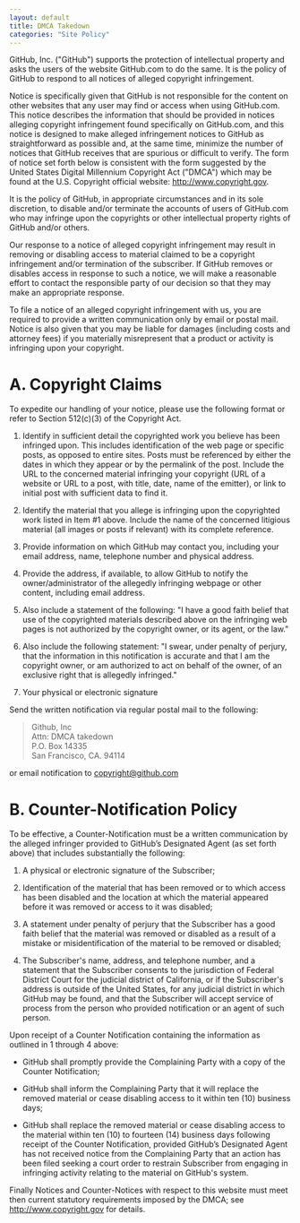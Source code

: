 ```yaml
---
layout: default
title: DMCA Takedown
categories: "Site Policy"
---
```


GitHub, Inc. ("GitHub") supports the protection of intellectual property and asks the users of the website GitHub.com to do the same. It is the policy of GitHub to respond to all notices of alleged copyright infringement.

Notice is specifically given that GitHub is not responsible for the content on other websites that any user may find or access when using GitHub.com. This notice describes the information that should be provided in notices alleging copyright infringement found specifically on GitHub.com, and this notice is designed to make alleged infringement notices to GitHub as straightforward as possible and, at the same time, minimize the number of notices that GitHub receives that are spurious or difficult to verify. The form of notice set forth below is consistent with the form suggested by the United States Digital Millennium Copyright Act ("DMCA") which may be found at the U.S. Copyright official website: <http://www.copyright.gov>.

It is the policy of GitHub, in appropriate circumstances and in its sole discretion, to disable and/or terminate the accounts of users of GitHub.com who may infringe upon the copyrights or other intellectual property rights of GitHub and/or others.

Our response to a notice of alleged copyright infringement may result in removing or disabling access to material claimed to be a copyright infringement and/or termination of the subscriber. If GitHub removes or disables access in response to such a notice, we will make a reasonable effort to contact the responsible party of our decision so that they may make an appropriate response.

To file a notice of an alleged copyright infringement with us, you are required to provide a written communication only by email or postal mail. Notice is also given that you may be liable for damages (including costs and attorney fees) if you materially misrepresent that a product or activity is infringing upon your copyright.

A. Copyright Claims
===================

To expedite our handling of your notice, please use the following format or refer to Section 512(c)(3) of the Copyright Act.

1. Identify in sufficient detail the copyrighted work you believe has been infringed upon. This includes identification of the web page or specific posts, as opposed to entire sites. Posts must be referenced by either the dates in which they appear or by the permalink of the post. Include the URL to the concerned material infringing your copyright (URL of a website or URL to a post, with title, date, name of the emitter), or link to initial post with sufficient data to find it.

2. Identify the material that you allege is infringing upon the copyrighted work listed in Item #1 above. Include the name of the concerned litigious material (all images or posts if relevant) with its complete reference.

3. Provide information on which GitHub may contact you, including your email address, name, telephone number and physical address.

4. Provide the address, if available, to allow GitHub to notify the owner/administrator of the allegedly infringing webpage or other content, including email address.

5. Also include a statement of the following: "I have a good faith belief that use of the copyrighted materials described above on the infringing web pages is not authorized by the copyright owner, or its agent, or the law."

6. Also include the following statement: "I swear, under penalty of perjury, that the information in this notification is accurate and that I am the copyright owner, or am authorized to act on behalf of the owner, of an exclusive right that is allegedly infringed."

7. Your physical or electronic signature

Send the written notification via regular postal mail to the following:

> Github, Inc <br>
> Attn: DMCA takedown <br>
> P.O. Box 14335 <br>
> San Francisco, CA. 94114

or email notification to <copyright@github.com>

B. Counter-Notification Policy
==============================

To be effective, a Counter-Notification must be a written communication by the alleged infringer provided to GitHub’s Designated Agent (as set forth above) that includes substantially the following:

1. A physical or electronic signature of the Subscriber;

2. Identification of the material that has been removed or to which access has been disabled and the location at which the material appeared before it was removed or access to it was disabled;

3. A statement under penalty of perjury that the Subscriber has a good faith belief that the material was removed or disabled as a result of a mistake or misidentification of the material to be removed or disabled;

4. The Subscriber's name, address, and telephone number, and a statement that the Subscriber consents to the jurisdiction of Federal District Court for the judicial district of California, or if the Subscriber's address is outside of the United States, for any judicial district in which GitHub may be found, and that the Subscriber will accept service of process from the person who provided notification or an agent of such person.

Upon receipt of a Counter Notification containing the information as outlined in 1 through 4 above:

* GitHub shall promptly provide the Complaining Party with a copy of the Counter Notification;

* GitHub shall inform the Complaining Party that it will replace the removed material or cease disabling access to it within ten (10) business days;

* GitHub shall replace the removed material or cease disabling access to the material within ten (10) to fourteen (14) business days following receipt of the Counter Notification, provided GitHub’s Designated Agent has not received notice from the Complaining Party that an action has been filed seeking a court order to restrain Subscriber from engaging in infringing activity relating to the material on GitHub's system.

Finally Notices and Counter-Notices with respect to this website must meet then current statutory requirements imposed by the DMCA; see <http://www.copyright.gov> for details.
